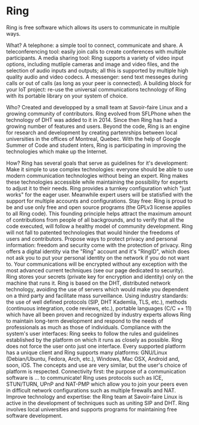 # Ring
Ring is free software which allows its users to communicate in multiple ways.

What?
A telephone: a simple tool to connect, communicate and share.
A teleconferencing tool: easily join calls to create conferences with multiple participants.
A media sharing tool: Ring supports a variety of video input options, including mutliple cameras and image and video files, and the selection of audio inputs and outputs; all this is supported by multiple high quality audio and video codecs.
A messenger: send text messeges during calls or out of calls (as long as your peer is connected).
A building block for your IoT project: re-use the universal communications technology of Ring with its portable library on your system of choice.
 
 
Who?
Created and developped by a small team at Savoir-faire Linux and a growing community of contributors.
Ring evolved from SFLPhone when the technology of DHT was added to it in 2014. Since then Ring has had a growing number of features and users.
Beyond the code, Ring is an engine for research and development by creating partenrships between local universities in the offices of Montreal, Quebec.
With the help of Google Summer of Code and student inters, Ring is participating in improving the technologies which make up the Internet.
 
 
How?
Ring has several goals that serve as guidelines for it's development:
Make it simple to use complex technologies: everyone should be able to use modern communication technologies without being an expert. Ring makes these technologies accessible while maintaining the possibility for experts to adjust it to their needs. Ring provides a turnkey configuration which "just works" for the eager user. Meanwhile expert users will be statisfied with the support for multiple accounts and configurations.
Stay free: Ring is proud to be and use only free and open source programs (the GPLv3 license applies to all Ring code). This founding principle helps attract the maximum amount of contributions from people of all backgrounds, and to verify that all the code executed, will follow a healthy model of community development. Ring will not fall to patented technologies that would hinder the freedoms of users and contributors.
Propose ways to protect privacy and personal information: freedom and security come with the protection of privacy. Ring offers a digital identity via the "Ring" account and it's "RingID", which does not ask you to put your personal identity on the network if you do not want to. Your communications will be encrypted without any exception with the most advanced current techniques (see our page dedicated to security). Ring stores your secrets (private key for encryption and identity) only on the machine that runs it. Ring is based on the DHT, distributed network technology, avoiding the use of servers which would make you dependent on a third party and facilitate mass surveillance.
Using industry standards: the use of well defined protocols (SIP, DHT Kademlia, TLS, etc.), methods (continuous integration, code reviews, etc.), portable languages (C/C ++ 11) which have all been proven and recognized by industry experts allows Ring to maintain long-term development and respond to the needs of professionals as much as those of individuals.
Compliance with the system's user interfaces: Ring seeks to follow the rules and guidelines established by the platform on which it runs as closely as possible. Ring does not force the user onto just one interface. Every supported platform has a unique client and Ring supports many platforms: GNU/Linux (Debian/Ubuntu, Fedora, Arch, etc.), Windows, Mac OSX, Android and, soon, iOS. The concepts and use are very similar, but the user's choice of platform is respected.
Connectivity first: the purpose of a communication software is ... to communicate! Ring uses protocols such as ICE, STUN/TURN, UPnP and NAT-PMP which allow you to join your peers even in difficult network configurations such as multiple firewalls and NAT.
Improve technology and expertise: the Ring team at Savoir-faire Linux is active in the development of techniques such as uniting SIP and DHT. Ring involves local universities and supports programs for maintaining free software development.
